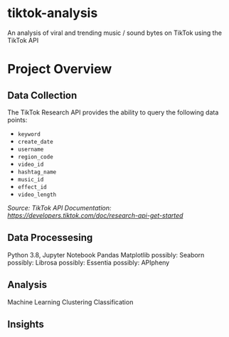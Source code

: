 # tiktok-analysis
An analysis of viral and trending music / sound bytes on TikTok using the TikTok API

# Project Overview
## Data Collection
The TikTok Research API provides the ability to query the following data points:
- `keyword`
- `create_date`
- `username`
- `region_code`
- `video_id`
- `hashtag_name`
- `music_id`
- `effect_id`
- `video_length`

_Source: TikTok API Documentation: https://developers.tiktok.com/doc/research-api-get-started_

## Data Processesing
Python 3.8, Jupyter Notebook
  Pandas
  Matplotlib
  possibly: Seaborn
  possibly: Librosa
  possibly: Essentia
  possibly: APIpheny
  
## Analysis 
Machine Learning
  Clustering
  Classification
  
## Insights
  
  
  
